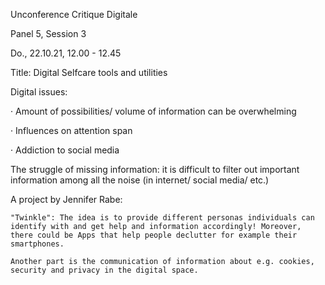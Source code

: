 Unconference Critique Digitale

Panel 5, Session 3

Do., 22.10.21, 12.00 - 12.45

Title: Digital Selfcare tools and utilities

Digital issues:

· Amount of possibilities/ volume of information can be overwhelming

· Influences on attention span

· Addiction to social media

The struggle of missing information: it is difficult to filter out important information among all the noise (in internet/ social media/ etc.)

A project by Jennifer Rabe:

    "Twinkle": The idea is to provide different personas individuals can identify with and get help and information accordingly! Moreover, there could be Apps that help people declutter for example their smartphones.

    Another part is the communication of information about e.g. cookies, security and privacy in the digital space.
